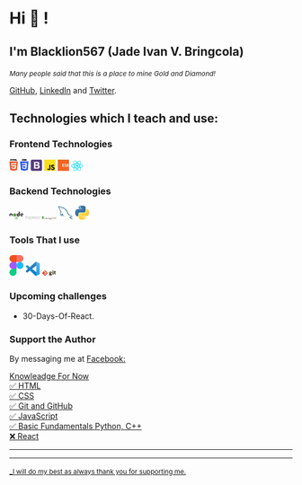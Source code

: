 # Hi 👋 !

## I'm Blacklion567 (Jade Ivan V. Bringcola)

<em><small style='font-size:12px;'> Many people said that this is a place to mine Gold and Diamond! </small></em>

<a href="https://github.com/Blacklion567">GitHub</a>, <a href="https://www.linkedin.com/in/jade-ivan-bringcola-bb9466272/">LinkedIn</a> and <a href="https://twitter.com/JBringcola">Twitter</a>.


## Technologies which I teach and use:

### Frontend Technologies

<div>
  <img src ="./images/html-5.svg" alt="HTML5 logo" width="3%" title='HTML5'/>
  <img src ="./images/css-3.svg" alt="CSS3 logo" width="3%" title='CSS3'/>
  <img src ="./images/bootstrap.svg" alt="Bootstrap logo" width="4%" title='Bootstrap'/>
  <img src ="./images/javascript.svg" alt="JavaScript logo" width="4%" title='JavaScript'/>
  <img src ="./images/es6.svg" alt="ES6 logo" width="4%" title='ES6'/>
  <img src ="./images/react.svg" alt="react logo" width="4%" title='React'/>
<div>

### Backend Technologies

<div>
  <img src ="./images/nodejs.svg" alt="Node logo" width="5%" title='Nodejs'/>
  <img src ="./images/express.svg" alt="express logo" width="5%" title='Express'/>
  <img src ="./images/mongodb.svg" alt="D3 logo" width="5%" title='MongoDB'/>
  <img src ="./images/mysql.svg" alt="mysql logo" width="5%" title='MYSQL'/>
  <img src ="./images/python.svg" alt="Python logo" width="5%" title='Python'/>
</div>

### Tools That I use
  <img src ="./images/figma.svg" alt="Figma logo" width="5%" title='Figma'/>
  <img src ="./images/visual-studio-code.svg" alt="VS-Code logo" width="5%" title='VS-Code'/>
  <img src ="./images/git.svg" alt="Git logo" width="5%" title='Git'/>
  
### Upcoming challenges

- 30-Days-Of-React.

### Support the Author

By messaging me at <a href="https://web.facebook.com/him.blacklion567">Facebook:

<div>
Knowleadge For Now <br />
✅ HTML <br />
✅ CSS <br />
✅ Git and GitHub <br />
✅ JavaScript <br />
✅ Basic Fundamentals Python, C++ <br />
❌ React <br />
 </div>

---

<!-- ## Tech Stacks
- MEEN Stack
- MERN Stack
- JAM Stack
- MRF Stack
 -->

---

<small> \_I will do my best as always thank you for supporting me. </small>

